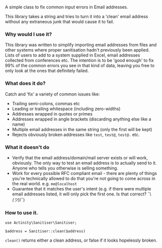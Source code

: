 A simple class to fix common input errors in Email addresses.

This library takes a string and tries to turn it into a 'clean' email address without any extraneous junk that would cause it to fail.

### Why would I use it?

This library was written to simplify importing email addresses from files and other
systems where proper sanitisation hadn't previously been applied. Lists of users
to add to a system supplied in Excel, email addresses collected from conferences
etc. The intention is to be 'good enough' to fix 99% of the common errors you see
in that kind of data, leaving you free to only look at the ones that definitely
failed.

### What does it do?

Catch and 'fix' a variety of common issues like:

- Trailing semi-colons, commas etc
- Leading or trailing whitespace (including zero-widths)
- Addresses wrapped in quotes or primes
- Addresses wrapped in angle brackets (discarding anything else like a name)
- Multiple email addresses in the same string (only the first will be kept)
- Rejects obviously broken addresses like `test`, `test@`, `test@.` etc.

### What it doesn't do

- Verify that the email address/domain/mail server exists or will work, obviously. The only way to test an email address is to actually send to it. Anyone who tells you otherwise is selling something.
- Work for every possible RFC compliant email - there are plenty of things you're technically allowed to do that you're not going to come across in the real world. e.g. `me@localhost`
- Guarantee that it matches the user's intent (e.g. if there were multiple email addresses listed, it will only pick the first one. Is that correct? ¯\\_(ツ)_/¯)


### How to use it.

`use Actinity\Sanitiser\Sanitiser;`

`$address = Sanitiser::clean($address)`

`clean()` returns either a clean address, or false if it looks hopelessly broken.